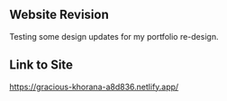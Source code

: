 ## Website Revision
 
Testing some design updates for my portfolio re-design.

## Link to Site

https://gracious-khorana-a8d836.netlify.app/
